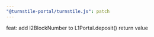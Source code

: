 ```yaml
---
"@turnstile-portal/turnstile.js": patch
---
```


feat: add l2BlockNumber to L1Portal.deposit() return value
